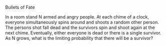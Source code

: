 Bullets of Fate

In a room stand N armed and angry people. At each chime of a clock, everyone simultaneously spins around and shoots a random other person. 
The persons shot fall dead and the survivors spin and shoot again at the next chime.
Eventually, either everyone is dead or there is a single survivor. As N grows, what is the limiting probability that there will be a survivor?
